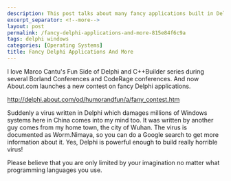 ```yaml
---
description: This post talks about many fancy applications built in Delphi.
excerpt_separator: <!--more-->
layout: post
permalink: /fancy-delphi-applications-and-more-815e84f6c9a
tags: delphi windows
categories: [Operating Systems]
title: Fancy Delphi Applications And More
---
```

I love Marco Cantu's Fun Side of Delphi and C++Builder series during several Borland Conferences and CodeRage conferences. And now About.com launches a new contest on fancy Delphi applications.

http://delphi.about.com/od/humorandfun/a/fany_contest.htm

Suddenly a virus written in Delphi which damages millions of Windows systems here in China comes into my mind too. It was written by another guy comes from my home town, the city of Wuhan. The virus is documented as Worm.Nimaya, so you can do a Google search to get more information about it. Yes, Delphi is powerful enough to build really horrible virus!

Please believe that you are only limited by your imagination no matter what programming languages you use.
<!--more-->